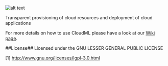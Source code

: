 ![alt text](https://raw.github.com/SINTEF-9012/cloudml/master/docs/images/CloudML_logo.png "CloudML")

Transparent provisioning of cloud resources and deployment of cloud applications

For more details on how to use CloudML please have a look at our [Wiki page](https://github.com/SINTEF-9012/cloudml/wiki).

##License##
Licensed under the GNU LESSER GENERAL PUBLIC LICENSE

[1] http://www.gnu.org/licenses/lgpl-3.0.html

